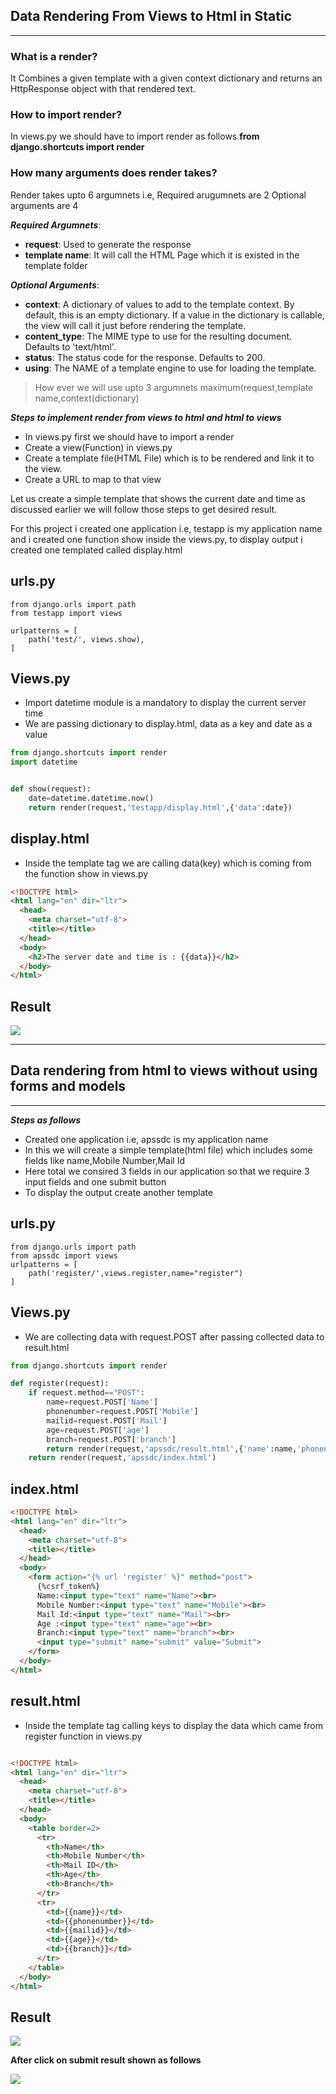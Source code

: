 ## Data Rendering From Views to Html in Static
-----
### What is a render?

It Combines a given template with a given context dictionary and returns an HttpResponse object with that rendered text.

### How to import render?

In views.py we should have to import render as follows **from django.shortcuts import render**

### How many arguments does render takes?

Render takes upto 6 argumnets i.e, Required arugumnets are 2 Optional arguments are 4

***Required Argumnets***:
  - **request**: Used to generate the response
  - **template name**: It will call the HTML Page which it is existed in the template folder

***Optional Arguments***:
  - **context**: A dictionary of values to add to the template context. By default, this is an empty dictionary. If a value in the                        dictionary is callable, the view will call it just before rendering the template.
  - **content_type**: The MIME type to use for the resulting document. Defaults to 'text/html'.
  - **status**: The status code for the response. Defaults to 200.
  - **using**: The NAME of a template engine to use for loading the template.

> How ever we will use upto 3 argumnets maximum(request,template name,context(dictionary)

***Steps to implement render from views to html and html to views***

- In views.py first we should have to import a render
- Create a view(Function) in views.py
- Create a template file(HTML File) which is to be rendered and link it to the view.
- Create a URL to map to that view

Let us create a simple template that shows the current date and time as discussed earlier we will follow those steps to get desired result.

For this project i created one application i.e, testapp is my application name and i created one function show inside the views.py, to display output i created one templated called display.html

**urls.py**
----

```
from django.urls import path
from testapp import views

urlpatterns = [
    path('test/', views.show),
]
```

**Views.py**
----
- Import datetime module is a mandatory to display the current server time
-  We are passing dictionary to display.html, data as a key and date as a value
```python
from django.shortcuts import render
import datetime


def show(request):
    date=datetime.datetime.now()
    return render(request,'testapp/display.html',{'data':date})
```


**display.html**
----
- Inside the template tag we are calling data(key) which is coming from the function show in views.py
```html
<!DOCTYPE html>
<html lang="en" dir="ltr">
  <head>
    <meta charset="utf-8">
    <title></title>
  </head>
  <body>
    <h2>The server date and time is : {{data}}</h2>
  </body>
</html>

```



**Result**
----

<img src="d5.JPG"/>

----

## Data rendering from html to views without using forms and models

----
***Steps as follows***

- Created one application i.e, apssdc is my application name
- In this we will create a simple template(html file) which includes some fields like name,Mobile Number,Mail Id
- Here total we consired 3 fields in our application so that we require 3 input fields and one submit button
- To display the output create another template

**urls.py**
----
```
from django.urls import path
from apssdc import views
urlpatterns = [
    path('register/',views.register,name="register")
]
```

**Views.py**
----
- We are collecting data with request.POST after passing collected data to result.html
```python
from django.shortcuts import render

def register(request):
    if request.method=="POST":
        name=request.POST['Name']
        phonenumber=request.POST['Mobile']
        mailid=request.POST['Mail']
        age=request.POST['age']
        branch=request.POST['branch']
        return render(request,'apssdc/result.html',{'name':name,'phonenumber':phonenumber,'mailid':mailid,'age':age,'branch':branch})
    return render(request,'apssdc/index.html')
```


**index.html**
----

```html
<!DOCTYPE html>
<html lang="en" dir="ltr">
  <head>
    <meta charset="utf-8">
    <title></title>
  </head>
  <body>
    <form action="{% url 'register' %}" method="post">
      {%csrf_token%}
      Name:<input type="text" name="Name"><br>
      Mobile Number:<input type="text" name="Mobile"><br>
      Mail Id:<input type="text" name="Mail"><br>
      Age :<input type="text" name="age"><br>
      Branch:<input type="text" name="branch"><br>
      <input type="submit" name="submit" value="Submit">
    </form>
  </body>
</html>

```


**result.html**
----
- Inside the template tag calling keys to display the data which came from register function in views.py
```html

<!DOCTYPE html>
<html lang="en" dir="ltr">
  <head>
    <meta charset="utf-8">
    <title></title>
  </head>
  <body>
    <table border=2>
      <tr>
        <th>Name</th>
        <th>Mobile Number</th>
        <th>Mail ID</th>
        <th>Age</th>
        <th>Branch</th>
      </tr>
      <tr>
        <td>{{name}}</td>
        <td>{{phonenumber}}</td>
        <td>{{mailid}}</td>
        <td>{{age}}</td>
        <td>{{branch}}</td>
      </tr>
    </table>
  </body>
</html>

```


**Result**
----

<img src="d10.JPG"/>

**After click on submit result shown as follows**

<img src="d11.JPG"/>

